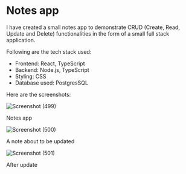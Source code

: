 <h1>Notes app</h1>

<p>I have created a small notes app to demonstrate CRUD (Create, Read, Update and Delete) functionalities in the form of a small full stack application.</p>
<p>Following are the tech stack used:
<ul>
  <li>Frontend: React, TypeScript</li>
  <li>Backend: Node.js, TypeScript</li>
  <li>Styling: CSS</li>
  <li>Database used: PostgresSQL</li>
</ul></p>

<p>Here are the screenshots:</p>

![Screenshot (499)](https://github.com/user-attachments/assets/cc21880c-8a3c-4fd3-ab77-7db7a1f9af46)
<caption>Notes app</caption>

![Screenshot (500)](https://github.com/user-attachments/assets/84d4a60c-68ae-42a0-b8da-5b359c6863f0)
<caption>A note about to be updated</caption>

![Screenshot (501)](https://github.com/user-attachments/assets/18e47493-f959-4c18-a186-f917376987f0)
<caption>After update</caption>

